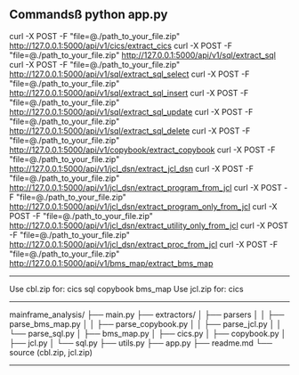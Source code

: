 Commandsß
python app.py
------------------------------------------------------------------------------------------------------------------
curl -X POST -F "file=@./path_to_your_file.zip" http://127.0.0.1:5000/api/v1/cics/extract_cics
curl -X POST -F "file=@./path_to_your_file.zip" http://127.0.0.1:5000/api/v1/sql/extract_sql
curl -X POST -F "file=@./path_to_your_file.zip" http://127.0.0.1:5000/api/v1/sql/extract_sql_select
curl -X POST -F "file=@./path_to_your_file.zip" http://127.0.0.1:5000/api/v1/sql/extract_sql_insert
curl -X POST -F "file=@./path_to_your_file.zip" http://127.0.0.1:5000/api/v1/sql/extract_sql_update
curl -X POST -F "file=@./path_to_your_file.zip" http://127.0.0.1:5000/api/v1/sql/extract_sql_delete
curl -X POST -F "file=@./path_to_your_file.zip" http://127.0.0.1:5000/api/v1/copybook/extract_copybook
curl -X POST -F "file=@./path_to_your_file.zip" http://127.0.0.1:5000/api/v1/jcl_dsn/extract_jcl_dsn
curl -X POST -F "file=@./path_to_your_file.zip" http://127.0.0.1:5000/api/v1/jcl_dsn/extract_program_from_jcl
curl -X POST -F "file=@./path_to_your_file.zip" http://127.0.0.1:5000/api/v1/jcl_dsn/extract_program_only_from_jcl
curl -X POST -F "file=@./path_to_your_file.zip" http://127.0.0.1:5000/api/v1/jcl_dsn/extract_utility_only_from_jcl
curl -X POST -F "file=@./path_to_your_file.zip" http://127.0.0.1:5000/api/v1/jcl_dsn/extract_proc_from_jcl
curl -X POST -F "file=@./path_to_your_file.zip" http://127.0.0.1:5000/api/v1/bms_map/extract_bms_map

------------------------------------------------------------------------------------------------------------------
Use cbl.zip for:
cics
sql
copybook
bms_map
Use jcl.zip for:
cics

------------------------------------------------------------------------------------------------------------------
mainframe_analysis/
├── main.py
├── extractors/
│   ├── parsers
│   │   ├── parse_bms_map.py
│   │   ├── parse_copybook.py
│   │   ├── parse_jcl.py
│   │   └── parse_sql.py
│   ├── bms_map.py
│   ├── cics.py
│   ├── copybook.py
│   ├── jcl.py
│   └── sql.py
├── utils.py
├── app.py
├── readme.md
└── source (cbl.zip, jcl.zip)

------------------------------------------------------------------------------------------------------------------
